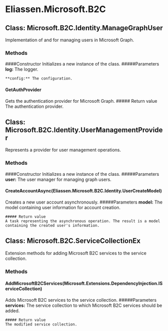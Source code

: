 ﻿# Eliassen.Microsoft.B2C


## Class: Microsoft.B2C.Identity.ManageGraphUser
Implementation of and for managing users in Microsoft Graph.
### Methods


####Constructor
Initializes a new instance of the class.
    #####Parameters
    **log:** The logger.

    **config:** The configuration.


#### GetAuthProvider
Gets the authentication provider for Microsoft Graph.
    ##### Return value
    The authentication provider.

## Class: Microsoft.B2C.Identity.UserManagementProvider
Represents a provider for user management operations.
### Methods


####Constructor
Initializes a new instance of the class.
    #####Parameters
    **user:** The user manager for managing graph users.


#### CreateAccountAsync(Eliassen.Microsoft.B2C.Identity.UserCreateModel)
Creates a new user account asynchronously.
    #####Parameters
    **model:** The model containing user information for account creation.

    ##### Return value
    A task representing the asynchronous operation. The result is a model containing the created user's information.

## Class: Microsoft.B2C.ServiceCollectionEx
Extension methods for adding Microsoft B2C services to the service collection.
### Methods


#### AddMicrosoftB2CServices(Microsoft.Extensions.DependencyInjection.IServiceCollection)
Adds Microsoft B2C services to the service collection.
    #####Parameters
    **services:** The service collection to which Microsoft B2C services should be added.

    ##### Return value
    The modified service collection.